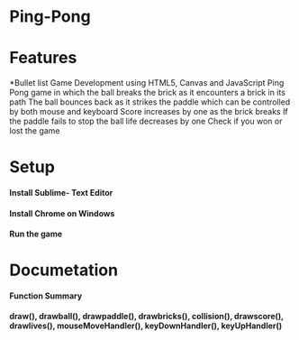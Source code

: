 # Ping-Pong
# Features

*Bullet list 
Game Development using HTML5, Canvas and JavaScript
Ping Pong game in which the ball breaks the brick as it encounters a brick in its path
The ball bounces back as it strikes the paddle which can be controlled by both mouse and keyboard
Score increases by one as the brick breaks
If the paddle fails to stop the ball life decreases by one
Check if you won or lost the game


# Setup

#### Install Sublime- Text Editor
#### Install Chrome on Windows
#### Run the game

# Documetation

#### Function Summary

#### draw(), drawball(), drawpaddle(), drawbricks(), collision(), drawscore(), drawlives(), mouseMoveHandler(), keyDownHandler(), keyUpHandler()






